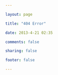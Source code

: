 ```yaml
---

layout: page

title: "404 Error"

date: 2013-4-21 02:35

comments: false

sharing: false

footer: false

---
```


<script type="text/javascript" src="http://www.qq.com/404/search_children.js?edition=small" charset="utf-8"></script>
